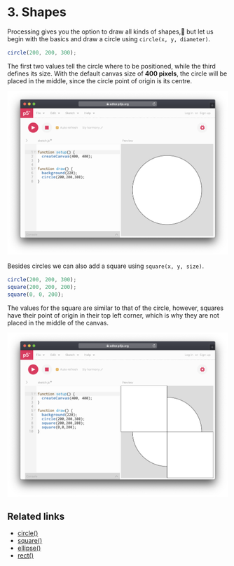 # 3. Shapes

Processing gives you the option to draw all kinds of shapes, but let us begin with the basics and draw a circle using  `circle(x, y, diameter)`.

```javascript
circle(200, 200, 300);
```

The first two values tell the circle where to be positioned, while the third defines its size. With the default canvas size of **400 pixels**, the circle will be placed in the middle, since the circle point of origin is its centre.

![](../../.gitbook/assets/p5-circle.png)

Besides circles we can also add a square using `square(x, y, size)`.

```javascript
circle(200, 200, 300);
square(200, 200, 200);
square(0, 0, 200);
```

The values for the square are similar to that of the circle, however, squares have their point of origin in their top left corner, which is why they are not placed in the middle of the canvas.

![](../../.gitbook/assets/p5-rect.png)

## Related links

* [circle\(\)](https://p5js.org/reference/#/p5/circle)
* [square\(\)](https://p5js.org/reference/#/p5/square)
* [ellipse\(\)](https://p5js.org/reference/#/p5/ellipse)
* [rect\(\)](https://p5js.org/reference/#/p5/rect)

